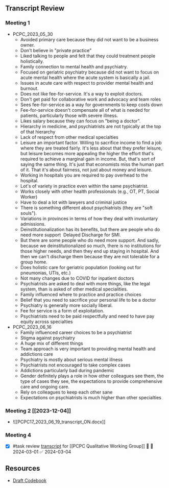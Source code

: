 ## Transcript Review
### Meeting 1 
- PCPC_2023_05_30 
	- Avoided primary care because they did not want to be a business owner. 
	- Don't believe in "private practice" 
	- Liked talking to people and felt that they could treatment people holistically. 
	- Family connection to mental health and psychiatry. 
	- Focused on geriatric psychiatry because did not want to focus on acute mental health where the acute system is basically a jail. 
	- Issues in acute care with respect to provider mental health and burnout.
	- Does not like fee-for-service. It's a way to exploit doctors. 
	- Don't get paid for collaborative work and advocacy and team roles 
	- Sees fee-for-service as a way for governments to keep costs down 
	- Fee-for-service doesn't compensate all of what is needed for patients, particularly those with severe illness. 
	- Likes salary because they can focus on "being a doctor". 
	- Hierarchy in medicine, and psychiatrists are not typically at the top of that hierarchy 
	- Lack of respect from other medical specialties
	- Leisure an important factor. Willing to sacrifice income to find a job where they are treated fairly. It's less about that they prefer leisure, but leisure becomes more appealing the higher the effort that's required to achieve a marginal gain in income. But, that's sort of saying the same thing. It's just that economists miss the human part of it. That it's about fairness, not just about money and leisure. 
	- Working in hospitals you are required to pay overhead to the hospital. 
	- Lot's of variety in practice even within the same psychiatrist. 
	- Works closely with other health professionals (e.g., OT, PT, Social Worker)
	- Have to deal a lot with lawyers and criminal justice 
	- There is something different about psychiatrists (they are "soft souls"). 
	- Variations in provinces in terms of how they deal with involuntary admissions.
	- Deinstitutionalization has its benefits, but there are people who do need more support  Delayed Discharge for SMI. 
	- But there are some people who do need more support. And sadly, because we deinstitutionalized so much, there is no institutions for those higher needs, and then they end up staying in hospital. And then we can't discharge them because they are not tolerable for a group home.
	- Does holistic care for geriatric population (looking out for pneumonias, UTIs, etc.) 
	- Not many changes due to COVID for inpatient doctors 
	- Psychiatrists are asked to deal with more things, like the legal system, than is asked of other medical specialities. 
	- Family influenced where to practice and practice choices 
	- Belief that you need to sacrifice your personal life to be a doctor
	- Psychiatry is generally more socially liberal. 
	- Fee for service is a form of exploitation. 
	- Psychiatrists need to be paid respectfully and need to have pay equity across specialties
- PCPC_2023_06_16
	- Family influenced career choices to be a psychiatrist 
	- Stigma against psychiatry 
	- A huge mix of different things 
	- Team approach is very important to providing mental health and addictions care
	- Psychiatry is mostly about serious mental illness 
	- Psychiatrists not encouraged to take complex cases 
	- Addictions particularly bad during pandemic
	- Gender definitely plays a role in how other colleagues see them, the type of cases they see, the expectations to provide comprehensive care and ongoing care. 
	- Rely on colleagues to keep each other sane 
	- Expectations on psychiatrists is much higher than other specialties 

### Meeting 2 [[2023-12-04]]
- ![[PCPC17_2023_06_19_transcript_ON.docx]]


### Meeting 4 
- [x] #task review [transcript](hook://email/48EBCAB7-2BC0-4F43-9268-860944F1B4B7%40gmail.com) for [[PCPC Qualitative Working Group]] 🔼 📅 2024-03-01 ✅ 2024-03-04
## Resources 
- [Draft Codebook](https://docs.google.com/document/d/1mx2ozLFUoBBksgV6WPS4O7VvBZUMx6YbxhjDkr8WAdQ/edit)
